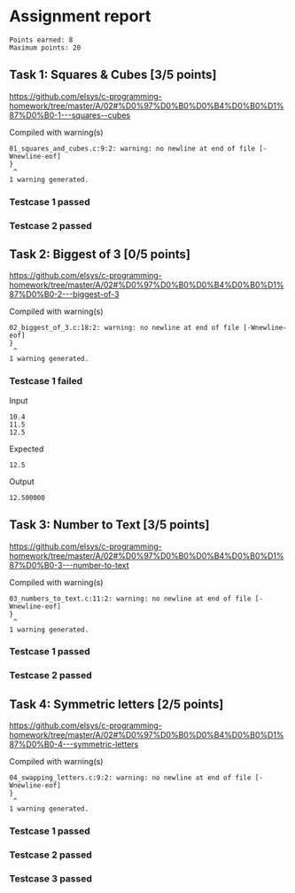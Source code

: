 # Assignment report
```
Points earned: 8
Maximum points: 20
```

## Task 1: Squares & Cubes [3/5 points]
https://github.com/elsys/c-programming-homework/tree/master/A/02#%D0%97%D0%B0%D0%B4%D0%B0%D1%87%D0%B0-1---squares--cubes

Compiled with warning(s)
```
01_squares_and_cubes.c:9:2: warning: no newline at end of file [-Wnewline-eof]
}
 ^
1 warning generated.

```
### Testcase 1 passed
### Testcase 2 passed

## Task 2: Biggest of 3 [0/5 points]
https://github.com/elsys/c-programming-homework/tree/master/A/02#%D0%97%D0%B0%D0%B4%D0%B0%D1%87%D0%B0-2---biggest-of-3

Compiled with warning(s)
```
02_biggest_of_3.c:18:2: warning: no newline at end of file [-Wnewline-eof]
}
 ^
1 warning generated.

```
### Testcase 1 failed
Input
```
10.4
11.5
12.5
```

Expected
```
12.5
```

Output
```
12.500000
```

## Task 3: Number to Text [3/5 points]
https://github.com/elsys/c-programming-homework/tree/master/A/02#%D0%97%D0%B0%D0%B4%D0%B0%D1%87%D0%B0-3---number-to-text

Compiled with warning(s)
```
03_numbers_to_text.c:11:2: warning: no newline at end of file [-Wnewline-eof]
}
 ^
1 warning generated.

```
### Testcase 1 passed
### Testcase 2 passed

## Task 4: Symmetric letters [2/5 points]
https://github.com/elsys/c-programming-homework/tree/master/A/02#%D0%97%D0%B0%D0%B4%D0%B0%D1%87%D0%B0-4---symmetric-letters

Compiled with warning(s)
```
04_swapping_letters.c:9:2: warning: no newline at end of file [-Wnewline-eof]
}
 ^
1 warning generated.

```
### Testcase 1 passed
### Testcase 2 passed
### Testcase 3 passed
